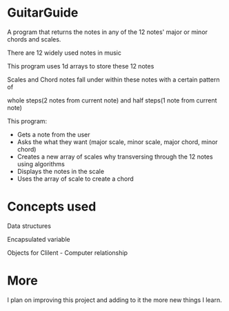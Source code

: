 # GuitarGuide
A program that returns the notes in any of the 12 notes' major or minor chords and scales.

There are 12 widely used notes in music

This program uses 1d arrays to store these 12 notes

Scales and Chord notes fall under within these notes with a certain pattern of 

whole steps(2 notes from current note) and half steps(1 note from current note)

This program:
- Gets a note from the user
- Asks the what they want (major scale, minor scale, major chord, minor chord)
- Creates a new array of scales why transversing through the 12 notes using algorithms
- Displays the notes in the scale
- Uses the array of scale to create a chord


# Concepts used

Data structures

Encapsulated variable

Objects for Clilent - Computer relationship

# More

I plan on improving this project and adding to it the more new things I learn. 
